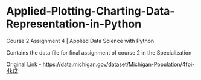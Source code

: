 # Applied-Plotting-Charting-Data-Representation-in-Python

Course 2 Assignment 4 | Applied Data Science with Python

Contains the data file for final assignment of course 2 in the Specialization

Original Link - https://data.michigan.gov/dataset/Michigan-Population/4fpi-4kt2
